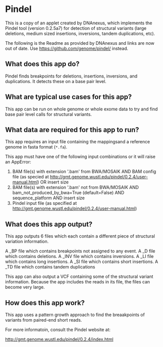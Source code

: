 # Pindel

This is a copy of an applet created by DNAnexus, which implements the Pindel tool (version 0.2.5a7) for detection of structural variants (large deletions, medium sized insertions, inversions, tandem duplications, etc).

The following is the Readme as provided by DNAnexus and links are now out of date. Use https://github.com/genome/pindel/ instead.

## What does this app do?

Pindel finds breakpoints for deletions, insertions, inversions, and
duplications. It detects these on a base pair level.

## What are typical use cases for this app?

This app can be run on whole genome or whole exome data to try and find
base pair level calls for structural variants.

## What data are required for this app to run?

This app requires an input file containing the mappingsand a reference genome
in fasta format (`*.fa`). 

This app must have one of the following input combinations or it will raise an AppError:
1.  BAM file(s) with extension '.bam' from BWA/MOSAIK AND BAM config file (as specied at http://gmt.genome.wustl.edu/pindel/0.2.4/user-manual.html) OR insert size
2.  BAM file(s) with extension '.bam' not from BWA/MOSAIK AND bam_not_produced_by_bwa=True (default=False) AND sequence_platform AND insert size
3.  Pindel input file (as specified at http://gmt.genome.wustl.edu/pindel/0.2.4/user-manual.html)


## What does this app output?

This app outputs 6 files which each contain a different piece of structural
variation information.

A _BP file which contains breakpoints not assigned to any event.
A _D file which contains deletions.
A _INV file which contains inversions.
A _LI file which contains long insertions.
A _SI file which contains short insertions.
A _TD file which contains tandem duplications

This app can also output a VCF containing some of the structural variant
information. Because the app includes the reads in its file, the files
can become very large.

## How does this app work?
This app uses a pattern growth approach to find the breaakpoints of
variants from paired-end short reads.

For more informatoin, consult the Pindel website at:

http://gmt.genome.wustl.edu/pindel/0.2.4/index.html
